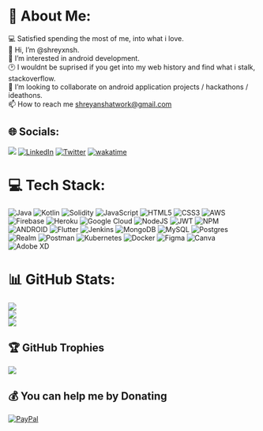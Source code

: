 # 💫 About Me:
💻 Satisfied spending the most of me, into what i love.<br>👋 Hi, I’m @shreyxnsh.<br>👀 I’m interested in android development.<br>🕑 I wouldnt be suprised if you get into my web history and find what i stalk, stackoverflow.<br>💞️ I’m looking to collaborate on android application projects / hackathons / ideathons.<br>📫 How to reach me shreyanshatwork@gmail.com


## 🌐 Socials:
![](https://komarev.com/ghpvc/?username=shreyxnsh&color=dc143c)
[![LinkedIn](https://img.shields.io/badge/LinkedIn-%230077B5.svg?logo=linkedin&logoColor=white)](https://linkedin.com/in/shreyxnsh) [![Twitter](https://img.shields.io/badge/Twitter-%231DA1F2.svg?logo=Twitter&logoColor=white)](https://twitter.com/shreyxnshhhh) [![wakatime](https://wakatime.com/badge/user/16d869e8-f95c-4dcb-a9bd-1a4049e80b51.svg)](https://wakatime.com/@16d869e8-f95c-4dcb-a9bd-1a4049e80b51)

# 💻 Tech Stack:
![Java](https://img.shields.io/badge/java-%23ED8B00.svg?style=for-the-badge&logo=java&logoColor=white) ![Kotlin](https://img.shields.io/badge/kotlin-%230095D5.svg?style=for-the-badge&logo=kotlin&logoColor=white) ![Solidity](https://img.shields.io/badge/Solidity-%23363636.svg?style=for-the-badge&logo=solidity&logoColor=white) ![JavaScript](https://img.shields.io/badge/javascript-%23323330.svg?style=for-the-badge&logo=javascript&logoColor=%23F7DF1E) ![HTML5](https://img.shields.io/badge/html5-%23E34F26.svg?style=for-the-badge&logo=html5&logoColor=white) ![CSS3](https://img.shields.io/badge/css3-%231572B6.svg?style=for-the-badge&logo=css3&logoColor=white) ![AWS](https://img.shields.io/badge/AWS-%23FF9900.svg?style=for-the-badge&logo=amazon-aws&logoColor=white) ![Firebase](https://img.shields.io/badge/firebase-%23039BE5.svg?style=for-the-badge&logo=firebase) ![Heroku](https://img.shields.io/badge/heroku-%23430098.svg?style=for-the-badge&logo=heroku&logoColor=white) ![Google Cloud](https://img.shields.io/badge/Google%20Cloud-%234285F4.svg?style=for-the-badge&logo=google-cloud&logoColor=white) ![NodeJS](https://img.shields.io/badge/node.js-6DA55F?style=for-the-badge&logo=node.js&logoColor=white) ![JWT](https://img.shields.io/badge/JWT-black?style=for-the-badge&logo=JSON%20web%20tokens) ![NPM](https://img.shields.io/badge/NPM-%23000000.svg?style=for-the-badge&logo=npm&logoColor=white) ![ANDROID](https://img.shields.io/badge/android-%2320232a.svg?style=for-the-badge&logo=android&logoColor=%a4c639) ![Flutter](https://img.shields.io/badge/Flutter-%2302569B.svg?style=for-the-badge&logo=Flutter&logoColor=white) ![Jenkins](https://img.shields.io/badge/jenkins-%232C5263.svg?style=for-the-badge&logo=jenkins&logoColor=white) ![MongoDB](https://img.shields.io/badge/MongoDB-%234ea94b.svg?style=for-the-badge&logo=mongodb&logoColor=white) ![MySQL](https://img.shields.io/badge/mysql-%2300f.svg?style=for-the-badge&logo=mysql&logoColor=white) ![Postgres](https://img.shields.io/badge/postgres-%23316192.svg?style=for-the-badge&logo=postgresql&logoColor=white) ![Realm](https://img.shields.io/badge/Realm-39477F?style=for-the-badge&logo=realm&logoColor=white) ![Postman](https://img.shields.io/badge/Postman-FF6C37?style=for-the-badge&logo=postman&logoColor=white) ![Kubernetes](https://img.shields.io/badge/kubernetes-%23326ce5.svg?style=for-the-badge&logo=kubernetes&logoColor=white) ![Docker](https://img.shields.io/badge/docker-%230db7ed.svg?style=for-the-badge&logo=docker&logoColor=white) 	![Figma](https://img.shields.io/badge/figma-%23F24E1E.svg?style=for-the-badge&logo=figma&logoColor=white) ![Canva](https://img.shields.io/badge/Canva-%2300C4CC.svg?style=for-the-badge&logo=Canva&logoColor=white) ![Adobe XD](https://img.shields.io/badge/Adobe%20XD-470137?style=for-the-badge&logo=Adobe%20XD&logoColor=#FF61F6)
# 📊 GitHub Stats:
![](https://github-readme-stats.vercel.app/api?username=shreyxnsh&theme=dark&hide_border=false&include_all_commits=true&count_private=true)<br/>
![](https://streak-stats.demolab.com/?user=shreyxnsh&theme=dark-smoky)<br/>
![](https://github-readme-stats.vercel.app/api/top-langs/?username=shreyxnsh&theme=dark&hide_border=false&include_all_commits=true&count_private=true&layout=compact)

## 🏆 GitHub Trophies
![](https://github-profile-trophy.vercel.app/?username=shreyxnsh&theme=darkhub&no-frame=true&no-bg=false&margin-w=4)


  ## 💰 You can help me by Donating
  [![PayPal](https://img.shields.io/badge/PayPal-00457C?style=for-the-badge&logo=paypal&logoColor=white)](https://paypal.me/shreyxnsh) 

  
<!-- Proudly created with GPRM ( https://gprm.itsvg.in ) -->
